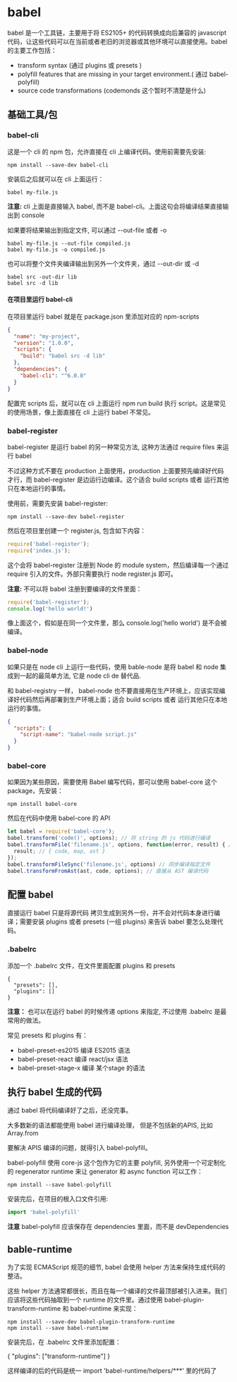 # babel

babel 是一个工具链，主要用于将 ES2105+ 的代码转换成向后兼容的 javascript 代码，让这些代码可以在当前或者老旧的浏览器或其他环境可以直接使用。babel 的主要工作包括：

+ transform syntax (通过 plugins 或 presets )
+ polyfill features that are missing in your target environment.( 通过 babel-polyfill)
+ source code transformations (codemonds  这个暂时不清楚是什么)

## 基础工具/包

### babel-cli

这是一个 cli 的 npm 包，允许直接在 cli 上编译代码。使用前需要先安装:

```shell
npm install --save-dev babel-cli
```

安装后之后就可以在 cli 上面运行：

```shell
babel my-file.js
```

__注意:__ cli 上面是直接输入 babel, 而不是 babel-cli。上面这句会将编译结果直接输出到 console

如果要将结果输出到指定文件, 可以通过 --out-file 或者 -o

```shell
babel my-file.js --out-file compiled.js
babel my-file.js -o compiled.js
```

也可以将整个文件夹编译输出到另外一个文件夹，通过 --out-dir 或 -d

```shell
babel src -out-dir lib
babel src -d lib
```

#### 在项目里运行 babel-cli

在项目里运行 babel 就是在 package.json 里添加对应的 npm-scripts

```json
{
  "name": "my-project",
  "version": "1.0.0",
  "scripts": {
    "build": "babel src -d lib"
  },
  "dependencies": {
    "babel-cli": "^6.0.0"
  }
}
```

配置完 scripts 后，就可以在 cli 上面运行 npm run build 执行 script。这是常见的使用场景，像上面直接在 cli 上运行 babel 不常见。

### babel-register

babel-register 是运行 babel 的另一种常见方法, 这种方法通过 require files 来运行 babel

不过这种方式不要在 production 上面使用，production 上面要预先编译好代码才行，而 babel-register 是边运行边编译。这个适合 build scripts 或者 运行其他只在本地运行的事情。

使用前，需要先安装 babel-register:

```shell
npm install --save-dev babel-register
```

然后在项目里创建一个 register.js, 包含如下内容：

```javascript
require('babel-register');
require('index.js');
```

这个会将 babel-register 注册到 Node 的 module system，然后编译每一个通过 require 引入的文件。外部只需要执行 node register.js 即可。

__注意:__ 不可以将 babel 注册到要编译的文件里面：

```javascript
require('babel-register');
console.log('hello world!')
```
像上面这个，假如是在同一个文件里，那么 console.log('hello world') 是不会被编译。

### babel-node

如果只是在 node cli 上运行一些代码，使用 bable-node 是将 babel 和 node 集成到一起的最简单方法, 它是 node cli de 替代品.

和 babel-registry 一样， babel-node 也不要直接用在生产环境上，应该实现编译好代码然后再部署到生产环境上面；适合 build scripts 或者 运行其他只在本地运行的事情。

```json
{
  "scripts": {
    "script-name": "babel-node script.js"
  }
}
```

### babel-core

如果因为某些原因，需要使用 Babel 编写代码，那可以使用 babel-core 这个 package，先安装：

```shell
npm install babel-core
```

然后在代码中使用 babel-core 的 API

```javascript
let babel = require('babel-core');
babel.transform('code()', options); // 将 string 的 js 代码进行编译
babel.transformFile('filename.js', options, function(error, result) { // 异步编译指定文件
  result; // { code, map, ast }
});
babel.transformFileSync('filename.js', options) // 同步编译指定文件
babel.transformFromAst(ast, code, options); // 直接从 AST 编译代码
```

## 配置 babel

直接运行 babel 只是将源代码 拷贝生成到另外一份，并不会对代码本身进行编译；需要安装 plugins 或者 presets (一组 plugins) 来告诉 babel 要怎么处理代码。

### .babelrc

添加一个 .babelrc 文件，在文件里面配置 plugins 和 presets

```
{
  "presets": [],
  "plugins": []
}
```

__注意：__ 也可以在运行 babel 的时候传递 options 来指定, 不过使用 .babelrc 是最常用的做法。

常见 presets 和 plugins 有：

+ babel-preset-es2015   编译 ES2015 语法
+ babel-preset-react    编译 react/jsx 语法
+ babel-preset-stage-x  编译 某个stage 的语法

## 执行 babel 生成的代码

通过 babel 将代码编译好了之后，还没完事。

大多数新的语法都能使用 babel 进行编译处理， 但是不包括新的APIS, 比如 Array.from

要解决 APIS 编译的问题，就得引入 babel-polyfill。 

babel-polyfill 使用 core-js 这个包作为它的主要 polyfill, 另外使用一个可定制化的 regenerator runtime 来让 generator 和 async function 可以工作：

```shell
npm install --save babel-polyfill
```

安装完后，在项目的根入口文件引用:

```javascript
import 'babel-polyfill'
```

__注意__ babel-polyfill 应该保存在 dependencies 里面，而不是 devDependencies

## bable-runtime

为了实现 ECMAScript 规范的细节, babel 会使用 helper 方法来保持生成代码的整洁。

这些 helper 方法通常都很长，而且在每一个编译的文件最顶部被引入进来。我们应该将这些代码抽取到一个 runtime 的文件里。通过使用 babel-plugin-transform-runtime 和 babel-runtime 来实现：

```shell
npm install --save-dev babel-plugin-transform-runtime
npm install --save babel-runtime
```

安装完后，在 .babelrc 文件里添加配置：

{
  "plugins": ["transform-runtime"]
}

这样编译的后的代码是统一 import 'babel-runtime/helpers/***' 里的代码了